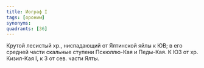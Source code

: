 ```yaml
---
title: Иограф I
tags: [ороним]
synonyms:
quadrants: [З6]
---
```


Крутой лесистый хр., ниспадающий от Ялтинской яйлы к ЮВ; в его средней части
скальные ступени Пскюллю-Кая и Педы-Кая. К ЮЗ от хр. Кизил-Кая I, к З от сев.
части Ялты.
